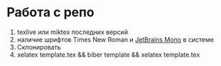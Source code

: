 # Работа с репо
1. texlive или miktex последних версий
1. наличие шрифтов Times New Roman и [JetBrains Mono](https://www.jetbrains.com/lp/mono/) в системе
1. Склонировать
1. xelatex template.tex && biber template && xelatex template.tex
